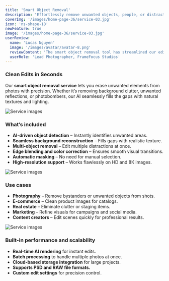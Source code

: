 ```yaml
---
title: 'Smart Object Removal'
description: 'Effortlessly remove unwanted objects, people, or distractions from your images using advanced AI-powered detection and blending technology.'
coverImg: '/images/home-page-36/service-03.jpg'
icon: 'ns-shape-18'
newFeature: true
image: '/images/home-page-36/service-03.jpg'
userReview:
  name: 'Lucas Nguyen'
  image: '/images/avatar/avatar-8.png'
  reviewContent: 'The smart object removal tool has streamlined our editing process. It delivers professional-quality results with minimal effort — no more manual retouching!'
  userRole: 'Lead Photographer, FrameFocus Studios'
---
```


### Clean Edits in Seconds

Our **smart object removal service** lets you erase unwanted elements from photos with precision. Whether it’s removing background clutter, unwanted reflections, or photobombers, our AI seamlessly fills the gaps with natural textures and lighting.

![Service images](/images/services/service-details-1.png)

### What’s included

- **AI-driven object detection** – Instantly identifies unwanted areas.
- **Seamless background reconstruction** – Fills gaps with realistic texture.
- **Multi-object removal** – Edit multiple distractions at once.
- **Edge blending and color correction** – Ensures smooth visual transitions.
- **Automatic masking** – No need for manual selection.
- **High-resolution support** – Works flawlessly on HD and 8K images.

![Service images](/images/services/service-details-2.png)

### Use cases

- **Photography** – Remove bystanders or unwanted objects from shots.
- **E-commerce** – Clean product images for catalogs.
- **Real estate** – Eliminate clutter or staging items.
- **Marketing** – Refine visuals for campaigns and social media.
- **Content creators** – Edit scenes quickly for professional results.

![Service images](/images/services/service-details-3.jpg)

### Built-in performance and scalability

- **Real-time AI rendering** for instant edits.
- **Batch processing** to handle multiple photos at once.
- **Cloud-based storage integration** for large projects.
- **Supports PSD and RAW file formats.**
- **Custom edit settings** for precision control.
